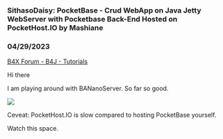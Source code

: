 ### SithasoDaisy: PocketBase - Crud WebApp on Java Jetty WebServer with Pocketbase Back-End Hosted on PocketHost.IO by Mashiane
### 04/29/2023
[B4X Forum - B4J - Tutorials](https://www.b4x.com/android/forum/threads/147680/)

Hi there  
  
I am playing around with BANanoServer. So far so good.  
  
![](https://www.b4x.com/android/forum/attachments/141591)  
  
Ceveat: PocketHost.IO is slow compared to hosting PocketBase yourself.  
  
Watch this space.